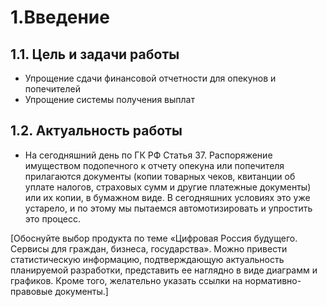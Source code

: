 # 1.Введение

## 1.1. Цель и задачи работы

* Упрощение сдачи финансовой отчетности для опекунов и попечителей
* Упрощение системы получения выплат

## 1.2. Актуальность работы
* На сегодняшний день по ГК РФ Статья 37. Распоряжение имуществом подопечного к отчету опекуна или попечителя прилагаются документы (копии товарных чеков, квитанции об уплате налогов, страховых сумм и другие платежные документы) или их копии, в бумажном виде. В сегодняшних условиях это уже устарело, и по этому мы пытаемся автомотизировать и упростить это процесс.
  


[Обоснуйте выбор продукта по теме «Цифровая Россия будущего. Сервисы для граждан,
бизнеса, государства».
Можно привести статистическую информацию, подтверждающую актуальность
планируемой разработки, представить ее наглядно в виде диаграмм и графиков. Кроме
того, желательно указать ссылки на нормативно-правовые документы.]





